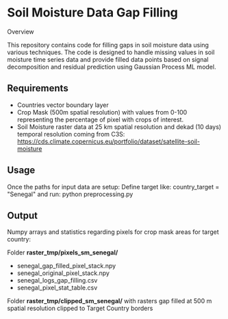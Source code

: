 # Soil Moisture Data Gap Filling

Overview

This repository contains code for filling gaps in soil moisture data using various techniques.
The code is designed to handle missing values in soil moisture time series data and provide filled data points based on signal decomposition and residual prediction using Gaussian Process ML model.

## Requirements
- Countries vector boundary layer
- Crop Mask (500m spatial resolution) with values from 0-100 representing the percentage of pixel with crops of interest.
- Soil Moisture raster data at 25 km spatial resolution and dekad (10 days) temporal resolution coming from C3S: https://cds.climate.copernicus.eu/portfolio/dataset/satellite-soil-moisture

## Usage

Once the paths for input data are setup:
Define target like: 
  country_target = "Senegal"
and run: python preprocessing.py

## Output

Numpy arrays and statistics regarding pixels for crop mask areas for target country:

Folder **raster_tmp/pixels_sm_senegal/**

  - senegal_gap_filled_pixel_stack.npy
  - senegal_original_pixel_stack.npy
  - senegal_logs_gap_filling.csv
  - senegal_pixel_stat_table.csv

Folder **raster_tmp/clipped_sm_senegal/** with rasters gap filled at 500 m spatial resolution clipped to Target Country borders
